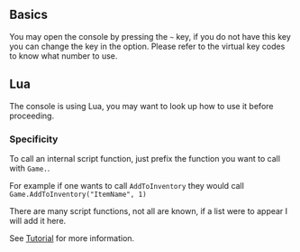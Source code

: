 ## Basics

You may open the console by pressing the `~` key, if you do not have this key you can change the key in the option. Please refer to the virtual key codes to know what number to use.

## Lua

The console is using Lua, you may want to look up how to use it before proceeding.

### Specificity

To call an internal script function, just prefix the function you want to call with `Game.`.

For example if one wants to call `AddToInventory` they would call `Game.AddToInventory("ItemName", 1)`

There are many script functions, not all are known, if a list were to appear I will add it here.

See [Tutorial](https://github.com/yamashi/CyberEngineTweaks/wiki/Script-tutorial) for more information.